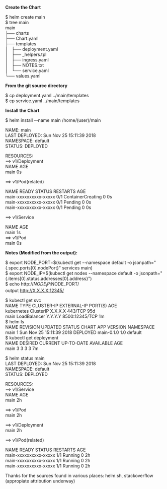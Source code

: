 **Create the Chart**

$ helm create main </br>
$ tree main </br>
main </br>
├── charts </br>
├── Chart.yaml </br>
├── templates </br>
│   ├── deployment.yaml </br>
│   ├── _helpers.tpl </br>
│   ├── ingress.yaml </br>
│   ├── NOTES.txt </br>
│   └── service.yaml </br>
└── values.yaml</br>

**From the git source directory**

$ cp deployment.yaml ../main/templates </br>
$ cp service.yaml ../main/templates </br>

**Install the Chart**

$ helm install --name main /home/(user)/main </br>

NAME:   main </br>
LAST DEPLOYED: Sun Nov 25 15:11:39 2018 </br>
NAMESPACE: default </br>
STATUS: DEPLOYED </br>

RESOURCES: </br>
==> v1/Deployment </br>
NAME  AGE </br>
main  0s </br>

==> v1/Pod(related) </br>

NAME                   READY  STATUS             RESTARTS  AGE </br>
main-xxxxxxxxxx-xxxxx  0/1    ContainerCreating  0         0s </br>
main-xxxxxxxxxx-xxxxx  0/1    Pending            0         0s </br>
main-xxxxxxxxxx-xxxxx  0/1    Pending            0         0s </br>

==> v1/Service </br>

NAME  AGE </br>
main  1s </br>
==> v1/Pod </br>
main  0s </br>

**Notes (Modified from the output):**</br>

$ export NODE_PORT=$(kubectl get --namespace default -o jsonpath="{.spec.ports[0].nodePort}" services main)</br>
$ export NODE_IP=$(kubectl get nodes --namespace default -o jsonpath="{.items[0].status.addresses[0].address}")</br>
$ echo http://$NODE_IP:$NODE_PORT/</br>
output http://X.X.X.X:12345/</br>

$ kubectl get svc </br>
NAME         TYPE           CLUSTER-IP     EXTERNAL-IP   PORT(S)          AGE </br>
kubernetes   ClusterIP      X.X.X.X        <none>        443/TCP          95d </br>
main         LoadBalancer   Y.Y.Y.Y        <pending>     8500:12345/TCP   1m  </br>
$ helm ls </br>
NAME    REVISION        UPDATED                         STATUS          CHART           APP VERSION     NAMESPACE </br>
main    1               Sun Nov 25 15:11:39 2018        DEPLOYED        main-0.1.0      1.0             default   </br>
$ kubectl get deployment </br>
NAME      DESIRED   CURRENT   UP-TO-DATE   AVAILABLE   AGE </br>
main      3         3         3            3           7m  </br>

$ helm status main </br>
LAST DEPLOYED: Sun Nov 25 15:11:39 2018 </br>
NAMESPACE: default </br>
STATUS: DEPLOYED </br>

RESOURCES: </br>
==> v1/Service </br>
NAME  AGE </br>
 main  2h </br>

==> v1/Pod </br>
main  2h </br>

==> v1/Deployment </br>
main  2h </br>

==> v1/Pod(related) </br>
 
NAME                   READY  STATUS   RESTARTS  AGE</br>
main-xxxxxxxxxx-xxxxx  1/1    Running  0         2h </br>
main-xxxxxxxxxx-xxxxx  1/1    Running  0         2h </br>
main-xxxxxxxxxx-xxxxx  1/1    Running  0         2h </br>

Thanks for the sources found in various places: helm.sh, stackoverflow (appropiate attribution underway)</br>

